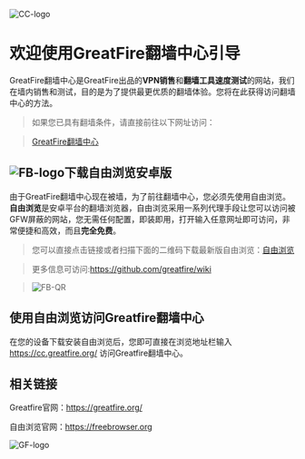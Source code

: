 
![CC-logo](https://github.com/greatfire/test/raw/master/img/CC-logo.png)
# 欢迎使用GreatFire翻墙中心引导


GreatFire翻墙中心是GreatFire出品的**VPN销售**和**翻墙工具速度测试**的网站，我们在墙内销售和测试，目的是为了提供最更优质的翻墙体验。您将在此获得访问翻墙中心的方法。
> 如果您已具有翻墙条件，请直接前往以下网址访问：

> [GreatFire翻墙中心](https://cc.greatfire.org/)

## ![FB-logo](https://github.com/greatfire/test/raw/master/img/FB-logo.png)下载自由浏览安卓版 

由于GreatFire翻墙中心现在被墙，为了前往翻墙中心，您必须先使用自由浏览。**自由浏览**是安卓平台的翻墙浏览器，自由浏览采用一系列代理手段让您可以访问被GFW屏蔽的网站，您无需任何配置，即装即用，打开输入任意网址即可访问，非常便捷和高效，而且**完全免费**。

> 您可以直接点击链接或者扫描下面的二维码下载最新版自由浏览：[自由浏览](https://github.com/greatfire/z/raw/master/FreeBrowser.apk)

> 更多信息可访问:https://github.com/greatfire/wiki

>![FB-QR](https://github.com/greatfire/test/raw/master/img/FB-qr.png)


## 使用自由浏览访问Greatfire翻墙中心

在您的设备下载安装自由浏览后，您即可直接在浏览地址栏输入 https://cc.greatfire.org/ 访问Greatfire翻墙中心。

## 相关链接
Greatfire官网：https://greatfire.org/

自由浏览官网：https://freebrowser.org

![GF-logo](https://github.com/greatfire/test/raw/master/img/GF-logo.png)
